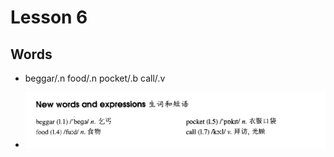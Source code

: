 # Lesson 6

## Words

- beggar/.n food/.n pocket/.b call/.v

- ![Words](../../Images/Part2/words-6.png)

